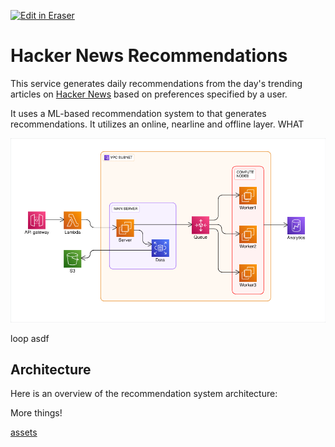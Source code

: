 <p><a target="_blank" href="https://app.eraser.io/workspace/wH68eC8NIc1O4ueubFSJ" id="edit-in-eraser-github-link"><img alt="Edit in Eraser" src="https://firebasestorage.googleapis.com/v0/b/second-petal-295822.appspot.com/o/images%2Fgithub%2FOpen%20in%20Eraser.svg?alt=media&amp;token=968381c8-a7e7-472a-8ed6-4a6626da5501"></a></p>

# Hacker News Recommendations
This service generates daily recommendations from the day's trending articles on [﻿Hacker News](https://news.ycombinator.com/) based on preferences specified by a user.

It uses a ML-based recommendation system to that generates recommendations. It utilizes an online, nearline and offline layer. WHAT

![Figure 1](/.eraser/wH68eC8NIc1O4ueubFSJ___reS6fUv66LcKWYn8yV2OvCPvwSm2___---figure---JJrHedrs4v_fJc0wXNEzV---figure---un9UUFBt5u1GwMQ2Ch2pVg.png "Figure 1")

loop asdf

## Architecture
Here is an overview of the recommendation system architecture:

More things!

[﻿assets](https://github.com/Keith3895/car-wash/blob/main/README.md#assets) 


<!--- Eraser file: https://app.eraser.io/workspace/wH68eC8NIc1O4ueubFSJ --->